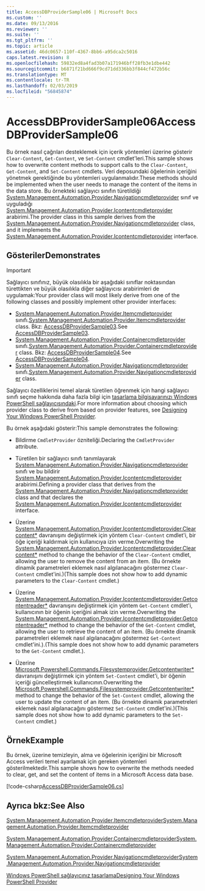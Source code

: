 ```yaml
---
title: AccessDBProviderSample06 | Microsoft Docs
ms.custom: ''
ms.date: 09/13/2016
ms.reviewer: ''
ms.suite: ''
ms.tgt_pltfrm: ''
ms.topic: article
ms.assetid: 46dc0657-110f-4367-8bb6-a95dca2c5016
caps.latest.revision: 8
ms.openlocfilehash: 59832ed8a4fad3b07a171946bff28fb3e1dbe442
ms.sourcegitcommit: b6871f21bd666f9cd71dd336bb3f844cf472b56c
ms.translationtype: MT
ms.contentlocale: tr-TR
ms.lasthandoff: 02/03/2019
ms.locfileid: "56845874"
---
```

# <a name="accessdbprovidersample06"></a><span data-ttu-id="7ab1f-102">AccessDBProviderSample06</span><span class="sxs-lookup"><span data-stu-id="7ab1f-102">AccessDBProviderSample06</span></span>

<span data-ttu-id="7ab1f-103">Bu örnek nasıl çağrıları desteklemek için içerik yöntemleri üzerine gösterir `Clear-Content`, `Get-Content`, ve `Set-Content` cmdlet'leri.</span><span class="sxs-lookup"><span data-stu-id="7ab1f-103">This sample shows how to overwrite content methods to support calls to the `Clear-Content`, `Get-Content`, and `Set-Content` cmdlets.</span></span> <span data-ttu-id="7ab1f-104">Veri deposundaki öğelerinin içeriğini yönetmek gerektiğinde bu yöntemleri uygulanmalıdır.</span><span class="sxs-lookup"><span data-stu-id="7ab1f-104">These methods should be implemented when the user needs to manage the content of the items in the data store.</span></span> <span data-ttu-id="7ab1f-105">Bu örnekteki sağlayıcı sınıfın türetildiği [System.Management.Automation.Provider.Navigationcmdletprovider](/dotnet/api/System.Management.Automation.Provider.NavigationCmdletProvider) sınıf ve uyguladığı [ System.Management.Automation.Provider.Icontentcmdletprovider](/dotnet/api/System.Management.Automation.Provider.IContentCmdletProvider) arabirimi.</span><span class="sxs-lookup"><span data-stu-id="7ab1f-105">The provider class in this sample derives from the [System.Management.Automation.Provider.Navigationcmdletprovider](/dotnet/api/System.Management.Automation.Provider.NavigationCmdletProvider) class, and it implements the [System.Management.Automation.Provider.Icontentcmdletprovider](/dotnet/api/System.Management.Automation.Provider.IContentCmdletProvider) interface.</span></span>

## <a name="demonstrates"></a><span data-ttu-id="7ab1f-106">Gösteriler</span><span class="sxs-lookup"><span data-stu-id="7ab1f-106">Demonstrates</span></span>

> [!IMPORTANT]
> <span data-ttu-id="7ab1f-107">Sağlayıcı sınıfınız, büyük olasılıkla bir aşağıdaki sınıflar noktasından türettikten ve büyük olasılıkla diğer sağlayıcısı arabirimleri de uygulamak:</span><span class="sxs-lookup"><span data-stu-id="7ab1f-107">Your provider class will most likely derive from one of the following classes and possibly implement other provider interfaces:</span></span>
>
> -   <span data-ttu-id="7ab1f-108">[System.Management.Automation.Provider.Itemcmdletprovider](/dotnet/api/System.Management.Automation.Provider.ItemCmdletProvider) sınıfı.</span><span class="sxs-lookup"><span data-stu-id="7ab1f-108">[System.Management.Automation.Provider.Itemcmdletprovider](/dotnet/api/System.Management.Automation.Provider.ItemCmdletProvider) class.</span></span> <span data-ttu-id="7ab1f-109">Bkz: [AccessDBProviderSample03](./accessdbprovidersample03.md).</span><span class="sxs-lookup"><span data-stu-id="7ab1f-109">See [AccessDBProviderSample03](./accessdbprovidersample03.md).</span></span>
> -   <span data-ttu-id="7ab1f-110">[System.Management.Automation.Provider.Containercmdletprovider](/dotnet/api/System.Management.Automation.Provider.ContainerCmdletProvider) sınıfı.</span><span class="sxs-lookup"><span data-stu-id="7ab1f-110">[System.Management.Automation.Provider.Containercmdletprovider](/dotnet/api/System.Management.Automation.Provider.ContainerCmdletProvider) class.</span></span> <span data-ttu-id="7ab1f-111">Bkz: [AccessDBProviderSample04](./accessdbprovidersample04.md).</span><span class="sxs-lookup"><span data-stu-id="7ab1f-111">See [AccessDBProviderSample04](./accessdbprovidersample04.md).</span></span>
> -   <span data-ttu-id="7ab1f-112">[System.Management.Automation.Provider.Navigationcmdletprovider](/dotnet/api/System.Management.Automation.Provider.NavigationCmdletProvider) sınıfı.</span><span class="sxs-lookup"><span data-stu-id="7ab1f-112">[System.Management.Automation.Provider.Navigationcmdletprovider](/dotnet/api/System.Management.Automation.Provider.NavigationCmdletProvider) class.</span></span>
>
> <span data-ttu-id="7ab1f-113">Sağlayıcı özelliklerini temel alarak türetilen öğrenmek için hangi sağlayıcı sınıfı seçme hakkında daha fazla bilgi için [tasarlama bilgisayarınızı Windows PowerShell sağlayıcısındaki](./provider-types.md).</span><span class="sxs-lookup"><span data-stu-id="7ab1f-113">For more information about choosing which provider class to derive from based on provider features, see [Designing Your Windows PowerShell Provider](./provider-types.md).</span></span>

<span data-ttu-id="7ab1f-114">Bu örnek aşağıdaki gösterir:</span><span class="sxs-lookup"><span data-stu-id="7ab1f-114">This sample demonstrates the following:</span></span>

- <span data-ttu-id="7ab1f-115">Bildirme `CmdletProvider` özniteliği.</span><span class="sxs-lookup"><span data-stu-id="7ab1f-115">Declaring the `CmdletProvider` attribute.</span></span>

- <span data-ttu-id="7ab1f-116">Türetilen bir sağlayıcı sınıfı tanımlayarak [System.Management.Automation.Provider.Navigationcmdletprovider](/dotnet/api/System.Management.Automation.Provider.NavigationCmdletProvider) sınıfı ve bu bildirir [ System.Management.Automation.Provider.Icontentcmdletprovider](/dotnet/api/System.Management.Automation.Provider.IContentCmdletProvider) arabirimi.</span><span class="sxs-lookup"><span data-stu-id="7ab1f-116">Defining a provider class that derives from the [System.Management.Automation.Provider.Navigationcmdletprovider](/dotnet/api/System.Management.Automation.Provider.NavigationCmdletProvider) class and that declares the [System.Management.Automation.Provider.Icontentcmdletprovider](/dotnet/api/System.Management.Automation.Provider.IContentCmdletProvider) interface.</span></span>

- <span data-ttu-id="7ab1f-117">Üzerine [System.Management.Automation.Provider.Icontentcmdletprovider.Clearcontent\*](/dotnet/api/System.Management.Automation.Provider.IContentCmdletProvider.ClearContent) davranışını değiştirmek için yöntem `Clear-Content` cmdlet'i, bir öğe içeriği kaldırmak için kullanıcıya izin verme.</span><span class="sxs-lookup"><span data-stu-id="7ab1f-117">Overwriting the [System.Management.Automation.Provider.Icontentcmdletprovider.Clearcontent\*](/dotnet/api/System.Management.Automation.Provider.IContentCmdletProvider.ClearContent) method to change the behavior of the `Clear-Content` cmdlet, allowing the user to remove the content from an item.</span></span> <span data-ttu-id="7ab1f-118">(Bu örnekte dinamik parametreleri eklemek nasıl algılanacağını göstermez `Clear-Content` cmdlet'ini.)</span><span class="sxs-lookup"><span data-stu-id="7ab1f-118">(This sample does not show how to add dynamic parameters to the `Clear-Content` cmdlet.)</span></span>

- <span data-ttu-id="7ab1f-119">Üzerine [System.Management.Automation.Provider.Icontentcmdletprovider.Getcontentreader\*](/dotnet/api/System.Management.Automation.Provider.IContentCmdletProvider.GetContentReader) davranışını değiştirmek için yöntem `Get-Content` cmdlet'i, kullanıcının bir öğenin içeriğini almak izin verme.</span><span class="sxs-lookup"><span data-stu-id="7ab1f-119">Overwriting the [System.Management.Automation.Provider.Icontentcmdletprovider.Getcontentreader\*](/dotnet/api/System.Management.Automation.Provider.IContentCmdletProvider.GetContentReader) method to change the behavior of the `Get-Content` cmdlet, allowing the user to retrieve the content of an item.</span></span> <span data-ttu-id="7ab1f-120">(Bu örnekte dinamik parametreleri eklemek nasıl algılanacağını göstermez `Get-Content` cmdlet'ini.).</span><span class="sxs-lookup"><span data-stu-id="7ab1f-120">(This sample does not show how to add dynamic parameters to the `Get-Content` cmdlet.).</span></span>

- <span data-ttu-id="7ab1f-121">Üzerine [Microsoft.Powershell.Commands.Filesystemprovider.Getcontentwriter\*](/dotnet/api/Microsoft.PowerShell.Commands.FileSystemProvider.GetContentWriter) davranışını değiştirmek için yöntem `Set-Content` cmdlet'i, bir öğenin içeriği güncelleştirmek kullanıcının.</span><span class="sxs-lookup"><span data-stu-id="7ab1f-121">Overwriting the [Microsoft.Powershell.Commands.Filesystemprovider.Getcontentwriter\*](/dotnet/api/Microsoft.PowerShell.Commands.FileSystemProvider.GetContentWriter) method to change the behavior of the `Set-Content` cmdlet, allowing the user to update the content of an item.</span></span> <span data-ttu-id="7ab1f-122">(Bu örnekte dinamik parametreleri eklemek nasıl algılanacağını göstermez `Set-Content` cmdlet'ini.)</span><span class="sxs-lookup"><span data-stu-id="7ab1f-122">(This sample does not show how to add dynamic parameters to the `Set-Content` cmdlet.)</span></span>

## <a name="example"></a><span data-ttu-id="7ab1f-123">Örnek</span><span class="sxs-lookup"><span data-stu-id="7ab1f-123">Example</span></span>

<span data-ttu-id="7ab1f-124">Bu örnek, üzerine temizleyin, alma ve öğelerinin içeriğini bir Microsoft Access verileri temel ayarlamak için gereken yöntemleri gösterilmektedir.</span><span class="sxs-lookup"><span data-stu-id="7ab1f-124">This sample shows how to overwrite the methods needed to clear, get, and set the content of items in a Microsoft Access data base.</span></span>

[!code-csharp[AccessDBProviderSample06.cs](../../powershell-sdk-samples/SDK-2.0/csharp/AccessDBProviderSample06/AccessDBProviderSample06.cs#L11-L2399 "AccessDBProviderSample06.cs")]

## <a name="see-also"></a><span data-ttu-id="7ab1f-125">Ayrıca bkz:</span><span class="sxs-lookup"><span data-stu-id="7ab1f-125">See Also</span></span>

[<span data-ttu-id="7ab1f-126">System.Management.Automation.Provider.Itemcmdletprovider</span><span class="sxs-lookup"><span data-stu-id="7ab1f-126">System.Management.Automation.Provider.Itemcmdletprovider</span></span>](/dotnet/api/System.Management.Automation.Provider.ItemCmdletProvider)

[<span data-ttu-id="7ab1f-127">System.Management.Automation.Provider.Containercmdletprovider</span><span class="sxs-lookup"><span data-stu-id="7ab1f-127">System.Management.Automation.Provider.Containercmdletprovider</span></span>](/dotnet/api/System.Management.Automation.Provider.ContainerCmdletProvider)

[<span data-ttu-id="7ab1f-128">System.Management.Automation.Provider.Navigationcmdletprovider</span><span class="sxs-lookup"><span data-stu-id="7ab1f-128">System.Management.Automation.Provider.Navigationcmdletprovider</span></span>](/dotnet/api/System.Management.Automation.Provider.NavigationCmdletProvider)

[<span data-ttu-id="7ab1f-129">Windows PowerShell sağlayıcınız tasarlama</span><span class="sxs-lookup"><span data-stu-id="7ab1f-129">Designing Your Windows PowerShell Provider</span></span>](./provider-types.md)